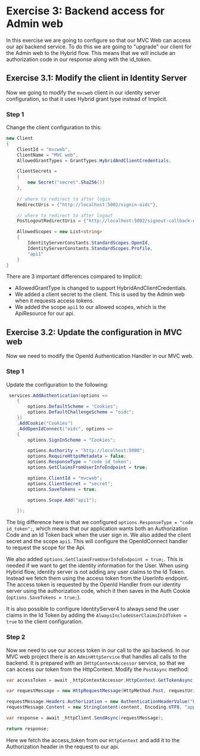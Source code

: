# Exercise 3: Backend access for Admin web

In this exercise we are going to configure so that our MVC Web can access our api backend service. To do this we are going to "upgrade" our client for the Admin web to the Hybrid flow. This means that we will include an authorization code in our response along with the id_token.

## Exercise 3.1: Modify the client in Identity Server

Now we going to modify the `mvcweb` client in our identity server configuration, so that it uses Hybrid grant type instead of Implicit.

### Step 1

Change the client configuration to this:

```C#
new Client
{
    ClientId = "mvcweb",
    ClientName = "MVC web",
    AllowedGrantTypes = GrantTypes.HybridAndClientCredentials,

    ClientSecrets =
    {
        new Secret("secret".Sha256())
    },
    
    // where to redirect to after login
    RedirectUris = {"http://localhost:5002/signin-oidc"},

    // where to redirect to after logout
    PostLogoutRedirectUris = {"http://localhost:5002/signout-callback-oidc"},

    AllowedScopes = new List<string>
    {
        IdentityServerConstants.StandardScopes.OpenId,
        IdentityServerConstants.StandardScopes.Profile,
        "api1"
    }
}
```

There are 3 important differences compared to Implicit:
* AllowedGrantType is changed to support HybridAndClientCredentials.
* We added a client secret to the client. This is used by the Admin web when it requests access tokens.
* We added the scope `api1` to our allowed scopes, which is the ApiResource for our api. 

## Exercise 3.2: Update the configuration in MVC web

Now we need to modify the OpenId Authentication Handler in our MVC web.

### Step 1

Update the configuration to the following:
```C#
 services.AddAuthentication(options =>
    {
        options.DefaultScheme = "Cookies";
        options.DefaultChallengeScheme = "oidc";
    })
    .AddCookie("Cookies")
    .AddOpenIdConnect("oidc", options =>
    {
        options.SignInScheme = "Cookies";

        options.Authority = "http://localhost:5000";
        options.RequireHttpsMetadata = false;
        options.ResponseType = "code id_token";
        options.GetClaimsFromUserInfoEndpoint = true;

        options.ClientId = "mvcweb";
        options.ClientSecret = "secret";
        options.SaveTokens = true;

        options.Scope.Add("api1");

    });
```

The big difference here is that we configured `options.ResponseType = "code id_token";`, which means that our application wants both an Authorization Code and an Id Token back when the user sign in. We also added the client secret and the scope `api1`. This will configure the OpenIdConnect handler to request the scope for the Api.

We also added `options.GetClaimsFromUserInfoEndpoint = true;`. This is needed if we want to get the identity information for the User. When using Hybrid flow, identity server is not adding any user claims to the Id Token. Instead we fetch them using the access token from the UserInfo endpoint. The access token is requested by the OpenId Handler from our identity server using the authorization code, which it then saves in the Auth Cookie (`options.SaveTokens = true;`).

It is also possible to configure IdentityServer4 to always send the user claims in the Id Token by adding the `AlwaysIncludeUserClaimsInIdToken = true` to the client configuration.

### Step 2

Now we need to use our access token in our call to the api backend. In our MVC web project there is an `AdminHttpService` that handles all calls to the backend. It is prepared with an `IHttpContextAccessor` service, so that we can access our token from the HttpContext. Modify the `PostAsync` method:

```C#
var accessToken = await _httpContextAccessor.HttpContext.GetTokenAsync("access_token");

var requestMessage = new HttpRequestMessage(HttpMethod.Post, requestUri);

requestMessage.Headers.Authorization = new AuthenticationHeaderValue("Bearer", accessToken);
requestMessage.Content = new StringContent(content, Encoding.UTF8, "application/json");

var response = await _httpClient.SendAsync(requestMessage);

return response;
```

Here we fetch the access_token from our `HttpContext` and add it to the Authorization header in the request to our api.
